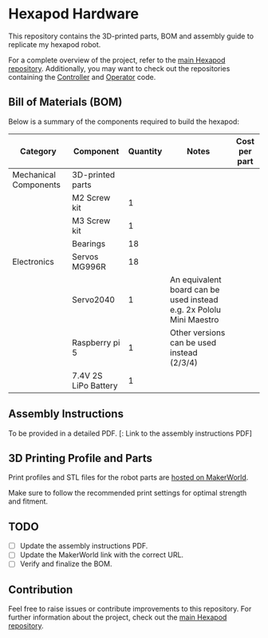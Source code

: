 # Hexapod Hardware

This repository contains the 3D-printed parts, BOM and assembly guide to replicate my hexapod robot. 

For a complete overview of the project, refer to the [main Hexapod repository](https://github.com/ggldnl/Hexapod). Additionally, you may want to check out the repositories containing the [Controller](https://github.com/ggldnl/Hexapod-Controller) and [Operator](https://github.com/ggldnl/Hexapod-Operator) code.

## Bill of Materials (BOM)

Below is a summary of the components required to build the hexapod:

| **Category**           | **Component**                           | **Quantity** | **Notes**                          | **Cost per part** |
|------------------------|-----------------------------------------|--------------|------------------------------------|-------------------|
| Mechanical Components  | 3D-printed parts                        |              |                                    |                   |
|                        | M2 Screw kit                            | 1            |                                    |                   |
|                        | M3 Screw kit                            | 1            |                                    |                   |
|                        | Bearings                                | 18           |                                    |                   |
| Electronics            | Servos MG996R                           | 18           |                                    |
|                        | Servo2040                               | 1            | An equivalent board can be used instead e.g. 2x Pololu Mini Maestro | |
|                        | Raspberry pi 5                          | 1            | Other versions can be used instead (2/3/4) | |
|                        | 7.4V 2S LiPo Battery                    | 1            | | |

## Assembly Instructions

To be provided in a detailed PDF. [: Link to the assembly instructions PDF]

## 3D Printing Profile and Parts

Print profiles and STL files for the robot parts are [hosted on MakerWorld](https://makerworld.com/en/models/).

Make sure to follow the recommended print settings for optimal strength and fitment.

## TODO

- [ ] Update the assembly instructions PDF.
- [ ] Update the MakerWorld link with the correct URL.
- [ ] Verify and finalize the BOM.

## Contribution

Feel free to raise issues or contribute improvements to this repository. For further information about the project, check out the [main Hexapod repository](https://github.com/ggldnl/Hexapod).
